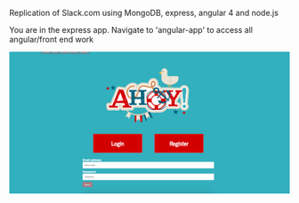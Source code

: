Replication of Slack.com using MongoDB, express, angular 4 and node.js

You are in the express app. Navigate to 'angular-app' to access all angular/front end work

![alt text](Ahoy!.png)
